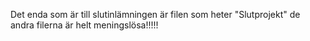 Det enda som är till  slutinlämningen är filen som heter "Slutprojekt" de andra filerna är helt meningslösa!!!!!
